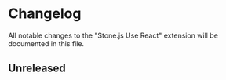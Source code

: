 # Changelog

All notable changes to the "Stone.js Use React" extension will be documented in this file.

## Unreleased


